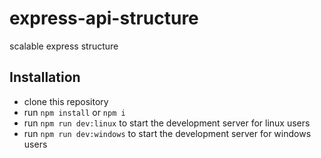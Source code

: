 # express-api-structure

scalable express structure

## Installation

- clone this repository
- run `npm install` or `npm i`
- run `npm run dev:linux` to start the development server for linux users
- run `npm run dev:windows` to start the development server for windows users
